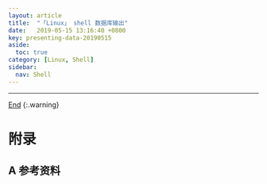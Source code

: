 ```yaml
---
layout: article
title:  "「Linux」 shell 数据库输出"
date:   2019-05-15 13:16:40 +0800
key: presenting-data-20190515
aside:
  toc: true
category: [Linux, Shell]
sidebar:
  nav: Shell
---
```


<!--more-->




-------------------  
 [End]()
{:.warning}  


# 附录
## A 参考资料
